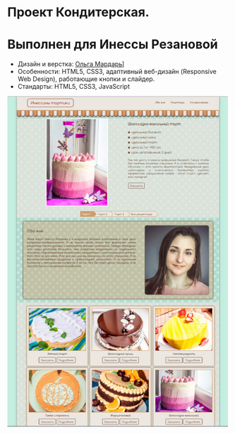 # Проект Кондитерская.
# Выполнен для Инессы Резановой

* Дизайн и верстка: [Ольга Мардарь](https://htmlacademy.ru/profile/id144410)]
* Особенности: HTML5, CSS3, адаптивный веб-дизайн (Responsive Web Design), работающие кнопки и слайдер.
* Стандарты: HTML5, CSS3, JavaScript 


<img width="500" alt="" src="https://github.com/mardarolya/confectionery-/blob/master/img/front.jpg">
